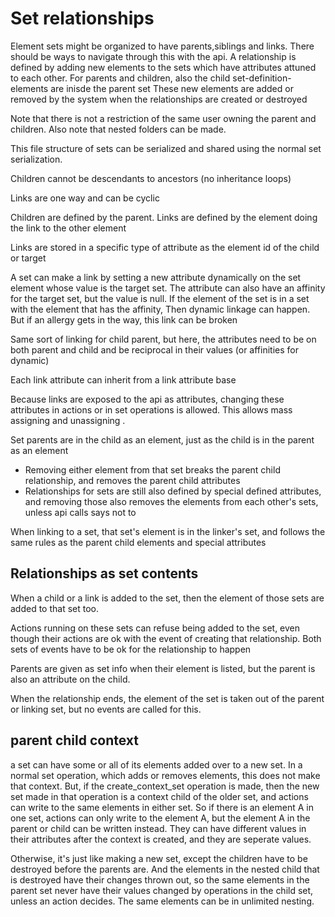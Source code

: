 # Set relationships

Element sets might be organized to have parents,siblings and links. There should be ways to navigate through this with the api.
A relationship is defined by adding new elements to the sets which have attributes attuned to each other. 
    For parents and children, also the child set-definition-elements are inisde the parent set
These new elements are added or removed by the system when the relationships are created or destroyed


Note that there is not a restriction of the same user owning the parent and children. Also note that nested folders can be made.

This file structure of sets can be serialized and shared using the normal set serialization.

Children cannot be descendants to ancestors (no inheritance loops)

Links are one way and can be cyclic

Children are defined by the parent. Links are defined by the element doing the link to the other element

Links are stored in a specific type of attribute as the element id of the child or target

A set can make a link  by setting a new attribute dynamically on the set element whose value is the target set.
The attribute can also have an affinity for the target set, but the value is null. If the element of the set is in a set with the element that has the affinity,
Then dynamic linkage can happen. But if an allergy gets in the way, this link can be broken

Same sort of linking for child parent, but here, the attributes need to be on both parent and child and be reciprocal in their values (or affinities for dynamic)

Each link attribute can inherit from a link attribute base

Because links are exposed to the api as attributes, changing these attributes in actions or in set operations is allowed. This allows mass assigning and unassigning .


Set parents are in the child as an element, just as the child is in the parent as an element
* Removing either element from that set breaks the parent child relationship, and removes the parent child attributes
* Relationships for sets are still also defined by special defined attributes, and removing those also removes the elements from each other's sets, unless api calls says not to

When linking to a set, that set's element is in the linker's set, and follows the same rules as the parent child elements and special attributes

## Relationships as set contents

When a child or a link is added to the set, then the element of those sets are added to that set too.

Actions running on these sets can refuse being added to the set, even though their actions are ok with the event of creating that relationship.
Both sets of events have to be ok for the relationship to happen


Parents are given as set info when their element is listed, but the parent is also an attribute on the child.

When the relationship ends, the element of the set is taken out of the parent or linking set, but no events are called for this.

## parent child context

a set can have some or all of its elements added over to a new set. In a normal set operation, which adds or removes elements, this does not make that context.
But, if the create_context_set operation is made, then the new set made in that operation
    is a context child of the older set, and actions can write to the same elements in either set. So if there is an element A in one set, actions can only write to the element A,
but the element A in the parent or child can be written instead. They can have different values in their attributes after the context is created, and they are seperate values.

Otherwise, it's just like making a new set, except the children have to be destroyed before the parents are.
And the elements in the nested child that is destroyed have their changes thrown out, 
so the same elements in the parent set never have their values changed by operations in the child set, unless an action decides.
The same elements can be in unlimited nesting.
